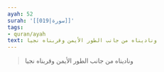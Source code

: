 ```yaml
---
ayah: 52
surah: '[[019|سورة]]'
tags:
- quran/ayah
text: وناديناه من جانب الطور الأيمن وقربناه نجيا
---
```

> وناديناه من جانب الطور الأيمن وقربناه نجيا
